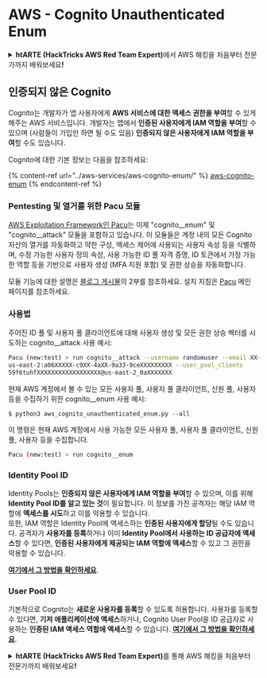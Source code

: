 # AWS - Cognito Unauthenticated Enum

<details>

<summary><strong>htARTE (HackTricks AWS Red Team Expert)</strong>에서 AWS 해킹을 처음부터 전문가까지 배워보세요<strong>!</strong></summary>

HackTricks를 지원하는 다른 방법:

* **회사를 HackTricks에서 광고하거나 HackTricks를 PDF로 다운로드**하려면 [**SUBSCRIPTION PLANS**](https://github.com/sponsors/carlospolop)를 확인하세요!
* [**공식 PEASS & HackTricks 스웨그**](https://peass.creator-spring.com)를 얻으세요.
* [**The PEASS Family**](https://opensea.io/collection/the-peass-family)를 발견하세요. 독점적인 [**NFTs**](https://opensea.io/collection/the-peass-family) 컬렉션입니다.
* 💬 [**Discord 그룹**](https://discord.gg/hRep4RUj7f) 또는 [**텔레그램 그룹**](https://t.me/peass)에 **참여**하거나 **Twitter** 🐦 [**@hacktricks_live**](https://twitter.com/hacktricks_live)**를** **팔로우**하세요.
* **HackTricks**와 [**HackTricks Cloud**](https://github.com/carlospolop/hacktricks-cloud) github 저장소에 PR을 제출하여 **해킹 트릭을 공유**하세요.

</details>

## 인증되지 않은 Cognito

Cognito는 개발자가 앱 사용자에게 **AWS 서비스에 대한 액세스 권한을 부여**할 수 있게 해주는 AWS 서비스입니다. 개발자는 앱에서 **인증된 사용자에게 IAM 역할을 부여**할 수 있으며 (사람들이 가입만 하면 될 수도 있음) **인증되지 않은 사용자에게 IAM 역할을 부여**할 수도 있습니다.

Cognito에 대한 기본 정보는 다음을 참조하세요:

{% content-ref url="../aws-services/aws-cognito-enum/" %}
[aws-cognito-enum](../aws-services/aws-cognito-enum/)
{% endcontent-ref %}

### Pentesting 및 열거를 위한 Pacu 모듈

[AWS Exploitation Framework인 Pacu](https://github.com/RhinoSecurityLabs/pacu)는 이제 "cognito__enum" 및 "cognito__attack" 모듈을 포함하고 있습니다. 이 모듈들은 계정 내의 모든 Cognito 자산의 열거를 자동화하고 약한 구성, 액세스 제어에 사용되는 사용자 속성 등을 식별하며, 수정 가능한 사용자 정의 속성, 사용 가능한 ID 풀 자격 증명, ID 토큰에서 가정 가능한 역할 등을 기반으로 사용자 생성 (MFA 지원 포함) 및 권한 상승을 자동화합니다.

모듈 기능에 대한 설명은 [블로그 게시물](https://rhinosecuritylabs.com/aws/attacking-aws-cognito-with-pacu-p2)의 2부를 참조하세요. 설치 지침은 [Pacu](https://github.com/RhinoSecurityLabs/pacu) 메인 페이지를 참조하세요.

### 사용법

주어진 ID 풀 및 사용자 풀 클라이언트에 대해 사용자 생성 및 모든 권한 상승 벡터를 시도하는 cognito__attack 사용 예시:
```bash
Pacu (new:test) > run cognito__attack --username randomuser --email XX+sdfs2@gmail.com --identity_pools
us-east-2:a06XXXXX-c9XX-4aXX-9a33-9ceXXXXXXXXX --user_pool_clients
59f6tuhfXXXXXXXXXXXXXXXXXX@us-east-2_0aXXXXXXX
```
현재 AWS 계정에서 볼 수 있는 모든 사용자 풀, 사용자 풀 클라이언트, 신원 풀, 사용자 등을 수집하기 위한 cognito__enum 사용 예시:

```plaintext
$ python3 aws_cognito_unauthenticated_enum.py --all
```

이 명령은 현재 AWS 계정에서 사용 가능한 모든 사용자 풀, 사용자 풀 클라이언트, 신원 풀, 사용자 등을 수집합니다.
```bash
Pacu (new:test) > run cognito__enum
```
### Identity Pool ID

Identity Pools는 **인증되지 않은 사용자에게 IAM 역할을 부여**할 수 있으며, 이를 위해 **Identity Pool ID를 알고 있는 것**이 필요합니다. 이 정보를 가진 공격자는 해당 IAM 역할에 **액세스를 시도**하고 이를 악용할 수 있습니다.\
또한, IAM 역할은 Identity Pool에 액세스하는 **인증된 사용자에게 할당**될 수도 있습니다. 공격자가 **사용자를 등록**하거나 이미 **Identity Pool에서 사용하는 ID 공급자에 액세스**할 수 있다면, **인증된 사용자에게 제공되는 IAM 역할에 액세스**할 수 있고 그 권한을 악용할 수 있습니다.

[**여기에서 그 방법을 확인하세요**](../aws-services/aws-cognito-enum/cognito-identity-pools.md).

### User Pool ID

기본적으로 Cognito는 **새로운 사용자를 등록**할 수 있도록 허용합니다. 사용자를 등록할 수 있다면, **기저 애플리케이션에 액세스**하거나, Cognito User Pool을 ID 공급자로 사용하는 **인증된 IAM 액세스 역할에 액세스**할 수 있습니다. [**여기에서 그 방법을 확인하세요**](../aws-services/aws-cognito-enum/cognito-user-pools.md#registration).

<details>

<summary><strong>htARTE (HackTricks AWS Red Team Expert)</strong>를 통해 AWS 해킹을 처음부터 전문가까지 배워보세요<strong>!</strong></summary>

HackTricks를 지원하는 다른 방법:

* HackTricks에서 **회사 광고를 보거나 HackTricks를 PDF로 다운로드**하려면 [**SUBSCRIPTION PLANS**](https://github.com/sponsors/carlospolop)를 확인하세요!
* [**공식 PEASS & HackTricks 상품**](https://peass.creator-spring.com)을 구매하세요.
* [**The PEASS Family**](https://opensea.io/collection/the-peass-family)를 발견하세요. 독점적인 [**NFT**](https://opensea.io/collection/the-peass-family) 컬렉션입니다.
* 💬 [**Discord 그룹**](https://discord.gg/hRep4RUj7f) 또는 [**텔레그램 그룹**](https://t.me/peass)에 **참여**하거나 **Twitter** 🐦 [**@hacktricks_live**](https://twitter.com/hacktricks_live)를 **팔로우**하세요.
* **HackTricks**와 **HackTricks Cloud** github 저장소에 PR을 제출하여 **자신의 해킹 기법을 공유**하세요.

</details>
